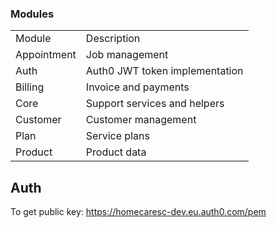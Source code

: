 ### Modules

<table>
<tr><td>Module</td><td>Description</td></tr>
<tr><td>Appointment</td><td>Job management</td></tr>
<tr><td>Auth</td><td>Auth0 JWT token implementation</td></tr>
<tr><td>Billing</td><td>Invoice and payments</td></tr>
<tr><td>Core</td><td>Support services and helpers</td></tr>
<tr><td>Customer</td><td>Customer management</td></tr>
<tr><td>Plan</td><td>Service plans</td></tr>
<tr><td>Product</td><td>Product data</td></tr>
</table>


## Auth

To get public key:
https://homecaresc-dev.eu.auth0.com/pem

